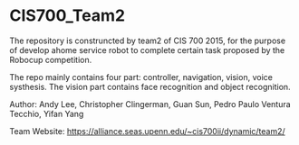 # CIS700_Team2

The repository is construncted by team2 of CIS 700 2015, for the purpose of develop ahome service robot to complete certain task proposed by the Robocup competition.

The repo mainly contains four part: controller, navigation, vision, voice systhesis. The vision part contains face recognition and object recognition.

Author: Andy Lee, Christopher Clingerman, Guan Sun, Pedro Paulo Ventura Tecchio, Yifan Yang

Team Website: https://alliance.seas.upenn.edu/~cis700ii/dynamic/team2/
